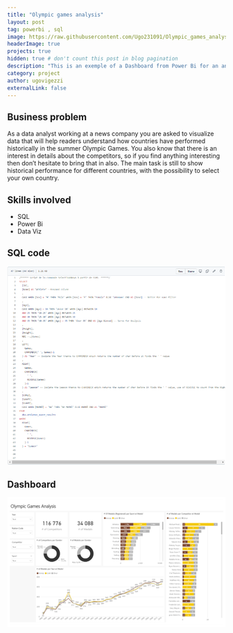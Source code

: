 ```yaml
---
title: "Olympic games analysis"
layout: post
tag: powerbi , sql
image: https://raw.githubusercontent.com/Ugo231091/Olympic_games_analysis/8dc9f0e701d64a47216e675e11c8d01e1ee4b185/pictures/Olympic_rings_without_rims.svg.png
headerImage: true
projects: true
hidden: true # don't count this post in blog pagination
description: "This is an exemple of a Dashboard from Power Bi for an analysis of the Olympic Games through time."
category: project
author: ugovigezzi
externalLink: false
---
```


## Business problem

As a data analyst working at a news company you are asked to visualize data that will help readers understand how countries have performed historically in the summer Olympic Games.
You also know that there is an interest in details about the competitors, so if you find anything interesting then don’t hesitate to bring that in also. 
The main task is still to show historical performance for different countries, with the possibility to select your own country.

## Skills involved

- SQL
- Power Bi
- Data Viz

## SQL code 

<p align="center">
  <img src="https://raw.githubusercontent.com/Ugo231091/Ugo231091.github.io/628f3959f345c1c290a01536bb6417b2bcf71e16/assets/images/olympic_games/sql%20.png"/>
</p>


## Dashboard

<p align="center">
  <img src="https://raw.githubusercontent.com/Ugo231091/Olympic_games_analysis/8dc9f0e701d64a47216e675e11c8d01e1ee4b185/pictures/Dashboard.png"/>
</p>
